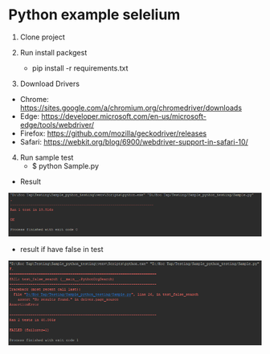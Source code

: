 # Python example selelium

1. Clone project
2. Run install packgest

	- pip install -r requirements.txt
	
3. Download Drivers

- Chrome:	https://sites.google.com/a/chromium.org/chromedriver/downloads
- Edge:	https://developer.microsoft.com/en-us/microsoft-edge/tools/webdriver/
- Firefox:	https://github.com/mozilla/geckodriver/releases
- Safari:	https://webkit.org/blog/6900/webdriver-support-in-safari-10/


4. Run sample test
    - $ python Sample.py

- Result 

![alt text](result.PNG)

- result if have false in test

![alt text](result_if_have_false.PNG)